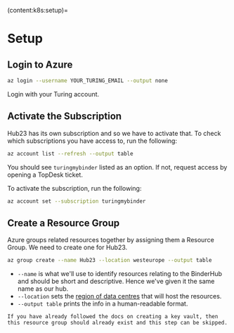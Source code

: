 (content:k8s:setup)=
# Setup

## Login to Azure

```bash
az login --username YOUR_TURING_EMAIL --output none
```

Login with your Turing account.

## Activate the Subscription

Hub23 has its own subscription and so we have to activate that.
To check which subscriptions you have access to, run the following:

```bash
az account list --refresh --output table
```

You should see `turingmybinder` listed as an option.
If not, request access by opening a TopDesk ticket.

To activate the subscription, run the following:

```bash
az account set --subscription turingmybinder
```

## Create a Resource Group

Azure groups related resources together by assigning them a Resource Group.
We need to create one for Hub23.

```bash
az group create --name Hub23 --location westeurope --output table
```

- `--name` is what we'll use to identify resources relating to the BinderHub and should be short and descriptive.
  Hence we've given it the same name as our hub.
- `--location` sets the [region of data centres](https://azure.microsoft.com/en-gb/global-infrastructure/locations/) that will host the resources.
- `--output table` prints the info in a human-readable format.

```{note}
If you have already followed the docs on creating a key vault, then this resource group should already exist and this step can be skipped.
```
